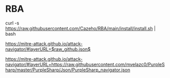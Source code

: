 # RBA


curl -s https://raw.githubusercontent.com/Cazeho/RBA/main/install/install.sh | bash

https://mitre-attack.github.io/attack-navigator/#layerURL=$raw_github.json$



https://mitre-attack.github.io/attack-navigator/#layerURL=https://raw.githubusercontent.com/mvelazc0/PurpleSharp/master/PurpleSharp/Json/PurpleSharp_navigator.json
